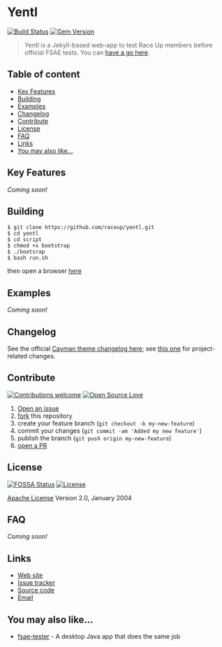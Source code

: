 # Yentl

[![Build Status](https://travis-ci.org/pages-themes/cayman.svg?branch=master)](https://travis-ci.org/pages-themes/cayman) [![Gem Version](https://badge.fury.io/rb/jekyll-theme-cayman.svg)](https://badge.fury.io/rb/jekyll-theme-cayman)

> Yentl is a Jekyll-based web-app to test Race Up members before official FSAE tests. You can [have a go here](https://raceup.github.io/yentl/).

## Table of content

- [Key Features](#key-features)
- [Building](#building)
- [Examples](#examples)
- [Changelog](#changelog)
- [Contribute](#contribute)
- [License](#license)
- [FAQ](#faq)
- [Links](#links)
- [You may also like...](#you-may-also-like)

## Key Features

<!--* KEY_FEATURE_0
    - KEY_SUBFEATURE_0-->
*Coming soon!*

## Building

```shell
$ git clone https://github.com/raceup/yentl.git
$ cd yentl
$ cd script
$ chmod +x bootstrap
$ ./bootsrap
$ bash run.sh
```
then open a browser [here](http://127.0.0.1:4000/)

## Examples

*Coming soon!*

## Changelog
See the official [Cayman theme changelog here](https://github.com/pages-themes/cayman/commits/master); see [this one](https://github.com/raceup/yentl/blob/master/CHANGELOG.md) for project-related changes.

## Contribute

[![Contributions welcome](https://img.shields.io/badge/contributions-welcome-brightgreen.svg?style=flat)](https://github.com/raceup/yentl/issues) [![Open Source Love](https://badges.frapsoft.com/os/v1/open-source.svg?v=103)](https://opensource.org/licenses/Apache-2.0)

1. [Open an issue](https://github.com/raceup/yentl/issues/new)
2. [fork](https://github.com/raceup/yentl/fork) this repository
3. create your feature branch (`git checkout -b my-new-feature`)
4. commit your changes (`git commit -am 'Added my new feature'`)
5. publish the branch (`git push origin my-new-feature`)
6. [open a PR](https://github.com/raceup/yentl/compare)

## License

[![FOSSA Status](https://app.fossa.io/api/projects/git%2Bhttps%3A%2F%2Fgithub.com%2Fraceup%2Fyentl.svg?type=shield)](https://app.fossa.io/projects/git%2Bhttps%3A%2F%2Fgithub.com%2Fraceup%2Fyentl?ref=badge_shield) [![License](https://img.shields.io/badge/License-Apache%202.0-blue.svg)](https://opensource.org/licenses/Apache-2.0)

[Apache License](http://www.apache.org/licenses/LICENSE-2.0) Version 2.0, January 2004

## FAQ
<!--### FIRST_FAQ_QUESTION
FIRST_FAQ_ANSWER-->
*Coming soon!*

## Links

* [Web site](https://raceup.github.io)
* [Issue tracker](https://github.com/raceup/yentl/issues)
* [Source code](https://github.com/raceup/yentl)
* [Email](mailto:info@raceup.it)

## You may also like...

- [fsae-tester](https://github.com/raceup/fsae-tester) - A desktop Java app that does the same job
